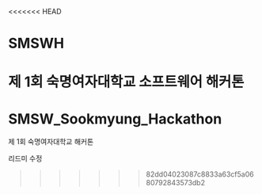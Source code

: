 <<<<<<< HEAD
# SMSWH
제 1회 숙명여자대학교 소프트웨어 해커톤
=======
# SMSW_Sookmyung_Hackathon
제 1회 숙명여자대학교 해커톤

리드미 수정
>>>>>>> 82dd04023087c8833a63cf5a0680792843573db2
